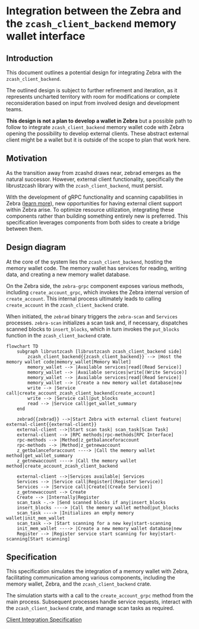 # Integration between the Zebra and the `zcash_client_backend` memory wallet interface

## Introduction

This document outlines a potential design for integrating Zebra with the `zcash_client_backend`.

The outlined design is subject to further refinement and iteration, as it represents uncharted territory with room for modifications or complete reconsideration based on input from involved design and development teams.

**This design is not a plan to develop a wallet in Zebra** but a possible path to follow to integrate `zcash_client_backend` memory wallet code with Zebra opening the possibility to develop external clients. These abstract external client might be a wallet but it is outside of the scope to plan that work here.

## Motivation

As the transition away from zcashd draws near, zebrad emerges as the natural successor. However, external client functionality, specifically the librustzcash library with the `zcash_client_backend`, must persist.

With the development of gRPC functionality and scanning capabilities in Zebra ([learn more](grpc.md)), new opportunities for having external client support within Zebra arise. To optimize resource utilization, integrating these components rather than building something entirely new is preferred. This specification leverages components from both sides to create a bridge between them.

## Design diagram

At the core of the system lies the `zcash_client_backend`, hosting the memory wallet code. The memory wallet has services for reading, writing data, and creating a new memory wallet database.

On the Zebra side, the `zebra-grpc` component exposes various methods, including `create_account_grpc`, which invokes the Zebra internal version of `create_account`. This internal process ultimately leads to calling `create_account` in the `zcash_client_backend` crate.

When initiated, the `zebrad` binary triggers the `zebra-scan` and `Services` processes. `zebra-scan` initializes a scan task and, if necessary, dispatches scanned blocks to `insert_blocks`, which in turn invokes the `put_blocks` function in the `zcash_client_backend` crate.

```mermaid
flowchart TD
    subgraph librustzcash [librustzcash zcash_client_backend side]
        zcash_client_backend{{zcash_client_backend}} --> |Host the memory wallet code|memory_wallet[Memory Wallet]
        memory_wallet --> |Available services|read[(Read Service)]
        memory_wallet --> |Available services|write[(Write Service)]
        memory_wallet --> |Available services|read[(Read Service)]
        memory_wallet --> |Create a new memory wallet database|new
        write --> |Service call|create_account_zcash_client_backend[create_account]
        write --> |Service call|put_blocks
        read --> |Service call|get_wallet_summary
    end
    
    zebrad{{zebrad}} -->|Start Zebra with external client feature| external-client{{external-client}}
    external-client -->|Start scan task| scan_task[Scan Task]
    external-client --> |RPC methods|rpc-methods[RPC Interface]
    rpc-methods --> |Method|z_getbalanceforaccount
    rpc-methods --> |Method|z_getnewaccount
    z_getbalanceforaccount ----> |Call the memory wallet method|get_wallet_summary
    z_getnewaccount ----> |Call the memory wallet method|create_account_zcash_client_backend

    external-client -->|Services available| Services
    Services --> |Service call|Register[(Register Service)]
    Services --> |Service call|Create[(Create Service)]
    z_getnewaccount --> Create
    Create --> |Internally|Register
    scan_task -.-> |Send scanned blocks if any|insert_blocks
    insert_blocks ----> |Call the memory wallet method|put_blocks
    scan_task ----> |Initializes an empty memory wallet|init_mem_wallet
    scan_task --> |Start scanning for a new key|start-scanning
    init_mem_wallet ----> |Create a new memory wallet database|new
    Register --> |Register service start scanning for key|start-scanning[Start scanning]

```

## Specification

This specification simulates the integration of a memory wallet with Zebra, facilitating communication among various components, including the memory wallet, Zebra, and the `zcash_client_backend` crate.

The simulation starts with a call to the `create_account_grpc` method from the main process. Subsequent processes handle service requests, interact with the `zcash_client_backend` crate, and manage scan tasks as required.

[Client Integration Specification](client_integration.tla)
